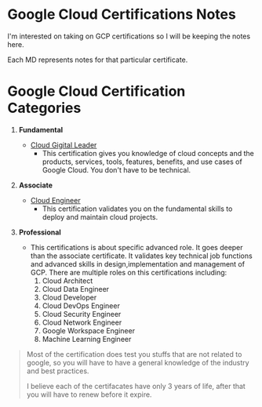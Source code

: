# Google Cloud Certifications Notes
I'm interested on taking on GCP certifications so I will be keeping the notes here.

Each MD represents notes for that particular certificate.

# Google Cloud Certification Categories
 1. **Fundamental**
	- [Cloud Gigital Leader](https://cloud.google.com/learn/certification/cloud-digital-leader)
		- This certification gives you knowledge of cloud concepts and the products, services, tools, features, benefits, and use cases of Google Cloud. You don't have to be technical.

 2. **Associate** 
	- [Cloud Engineer](https://cloud.google.com/learn/certification/cloud-engineer)
		- This certification validates you on the fundamental skills to deploy and maintain cloud projects.

	
 3. **Professional**
	- This certifications is about specific advanced role. It goes deeper than the associate certificate. It validates key technical job functions and advanced skills in design,implementation and management of GCP. There are multiple roles on this certifications including:
		1. Cloud Architect
		2. Cloud Data Engineer
		3. Cloud Developer 
		4. Cloud DevOps Engineer
		5. Cloud Security Engineer
		6. Cloud Network Engineer 
		7. Google Workspace Engineer
		8. Machine Learning Engineer


> Most of the certification does test you stuffs that are not related to google, so you will have to have a general knowledge of the industry and best practices.
>
> I believe each of the certifacates have only 3 years of life, after that you will have to renew before it expire.